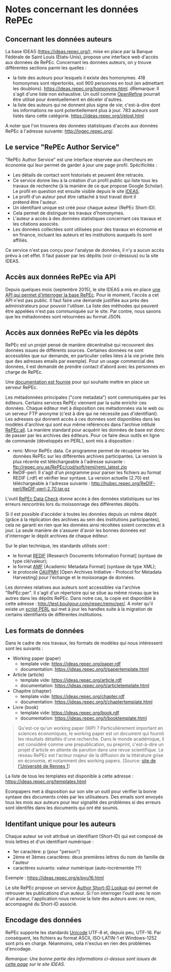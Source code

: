 Notes concernant les données RePEc
==================================


Concernant les données auteurs
------------------------------

La base IDEAS (https://ideas.repec.org/), mise en place par la Banque Fédérale de Saint Louis (Etats-Unis), propose une interface web d'accès aux données de RePEc.
Concernant les données auteurs, on y trouve différentes sections parmi les quelles :

- la liste des auteurs pour lesquels il existe des homonymes. 418 homonymes sont répertoriés, soit 900 personnes en tout (en admettant les doublons).
	https://ideas.repec.org/homonyms.html. dRemarque: Il s'agit d'une liste non exhaustive. Un outil comme [OpenRefine](http://openrefine.org/) pourrait être utilisé pour éventuellement en déceler d'autres.
- la liste des auteurs qui ne donnent plus signe de vie; c'est-à-dire dont les informations ne sont potentiellement plus à jour. 783 auteurs sont listés dans cette catégorie.
	https://ideas.repec.org/i/elost.html

A noter que l'on trouvera des données statistiques d'accès aux données RePEc à l'adresse suivante: http://logec.repec.org/.


Le service "RePEc Author Service"
---------------------------------

"RePEc Author Service" est une interface réservée aux chercheurs en économie qui leur permet de garder à jour une page profil. Spécificités :

 - Les détails de contact sont historisés et peuvent être retracés.
 - Ce service donne lieu à la création d'un profil public qui liste tous
   les travaux de recherche (à la manière de ce que propose Google
   Scholar). Le profil en question est ensuite visible depuis le site
   [IDEAS](https://ideas.repec.org/i/e.html).
 - Le profil d'un auteur peut être rattaché à tout travail dont il   
   prétend être l'auteur.
 - Un identifiant unique est créé pour chaque auteur (RePEc Short-ID).
 - Cela permet de distinguer les travaux d'homonymes.
 - L'auteur a accès à des données statistiques concernant
   ces travaux et les citations associés.
 - Les données collectées sont utilisées pour des travaux en économie et
   en finance, incluant les auteurs et les institutions auxquels ils
   sont affiliés.

Ce service n'est pas conçu pour l'analyse de données, il n'y a aucun accès prévu à cet effet. Il faut passer par les dépôts (voir ci-dessous) ou la site IDEAS.


Accès aux données RePEc via API
-------------------------------

Depuis quelques mois (septembre 2015), le site IDEAS a mis en place [une API qui permet d'interroger la base RePEc](https://ideas.repec.org/api.html). Pour le moment, l'accès a cet API n'est pas public. Il faut faire une demande justifiée aux près des administrateurs pour pouvoir l'utiliser. La liste des méthodes qui peuvent être appelées n'est pas communiquée sur le site. Par contre, nous savons que les métadonnées sont retournées au format JSON.


Accès aux données RePEc via les dépôts
--------------------------------------

RePEc est un projet pensé de manière décentralisé qui recouvrent des données issues de différents sources. Certaines données ne sont accessibles que sur demande, en particulier celles liées à la vie privée (tels que des adresses emails par exemple). Pour un usage commercial des données, il est demandé de prendre contact d'abord avec les personnes en charge de RePEc.

Une [documentation est fournie](https://ideas.repec.org/stepbystep.html) pour qui souhaite mettre en place un serveur RePEc.

Les métadonnées principales ("core metadata") sont communiquées par les éditeurs. Certains services RePEc viennent par la suite enrichir ces données.
Chaque éditeur met à disposition ces métadonnées via le web ou un serveur FTP anonyme (c'est à dire qui ne nécessite pas d'identifiant). Les adresses qui donnent accès à ces données sont disponibles dans les modèles d'archive qui sont eux même référencés dans l'archive intitulé [RePEc:all](ftp://all.repec.org/RePEc/all/).
La manière standard pour acquérir les données de base est donc de passer par les archives des éditeurs. Pour ce faire deux outils en ligne de commande (développés en PERL), sont mis à disposition :

- remi: Mirror RePEc data. Ce programme permet de récupérer les données RePEc sur les différentes archives participantes. La version la plus récente est téléchargeable à l'adresse suivante : ftp://repec.oru.se/RePEc/cpd/soft/remi/remi_latest.zip
- ReDIF-perl: Il s'agit d'un programme pour parser les fichiers au format REDIF (.rdf) et vérifier leur syntaxe.  La version actuelle (2.70) est téléchargeable à l'adresse suivante : http://hubec.repec.org/ReDIF-perl/ReDIF-perl-2.70.tar.gz

L'outil [RePEc Data Check](http://econpapers.repec.org/check/) donne accès à des données statistiques sur les erreurs rencontrés lors du moissonnage des différentes dépôts.

Si il est possible d'accéder à toutes les données depuis un même dépôt (grâce à la réplication des archives au sein des institutions participantes), cela ne garanti en rien que les données ainsi récoltées soient correctes et à jour. La seule manière de s'assurer d'avoir les bonnes données est d'interroger le dépôt archives de chaque éditeur.

Sur le plan technique, les standards utilisés sont :

 - le format [REDIF](http://openlib.org/acmes/root/docu/redif_1.html) [Research Documents Information Format] (syntaxe de type clé/valeur);
 - le format [AMF](http://amf.openlib.org/doc/ebisu.html) [Academic Metadata Format] (syntaxe de type XML);
 - le protocole [OAI/PMH](https://www.openarchives.org/pmh/) [Open Archives Initiative - Protocol for Metadata Harvesting] pour l'échange et le moissonage de données.

Les données relatives aux auteurs sont accessibles via l'archive "RePEc:per". Il s'agit d'un répertoire qui se situe au même niveau que les autres dans les dépôts RePEc. Dans notre cas, la copie est disponible à cette adresse : http://test.boulgour.com/repec/remo/per/. A noter qu'il existe un [script PERL](ftp://repec.oru.se/RePEc/cpd/conf/migrate.cfg) qui met à jour les handles suite à la migration de certains identifiants de différentes institutions.


Les formats de données
----------------------

Dans le cadre de nos travaux, les formats de modèles qui nous intéressent sont les suivants :

- Working paper (paper)
	- template vide: https://ideas.repec.org/paper.rdf
	- documentation: https://ideas.repec.org/t/papertemplate.html
- Article (article)
	- template vide: https://ideas.repec.org/article.rdf
	- documentation: https://ideas.repec.org/t/articletemplate.html
- Chapitre (chapter)
	- template vide: https://ideas.repec.org/chapter.rdf
	- documentation: https://ideas.repec.org/t/chaptertemplate.html
- Livre (book)
	- template vide: https://ideas.repec.org/book.rdf
	- documentation: https://ideas.repec.org/t/booktemplate.html

>Qu'est-ce qu'un working paper (WP) ? Particulièrement important en sciences économiques, le working paper est un document qui fournit les résultats détaillés d'une recherche. Dans le monde académique, il est considéré comme une prepublication, ou preprint, c'est-à-dire un projet d'article en attente de parution dans une revue scientifique. Le réseau RePEc est l'acteur majeur de la diffusion de la littérature grise en économie, et notamment des working papers. [Source: [site de l'Université de Rennes 1](http://focus.univ-rennes1.fr/content.php?pid=467792&sid=5722677)]

La liste de tous les templates est disponible à cette adresse : https://ideas.repec.org/templates.html

Econpapers met à disposition sur son site un outil pour vérifier la bonne syntaxe des documents créés par les utilisateurs. Des emails sont envoyés tous les mois aux auteurs pour leur signalité des problèmes si des erreurs sont identifés dans les documents qui ont été soumis.


Identifant unique pour les auteurs
----------------------------------

Chaque auteur se voit attribué un identifiant (Short-ID) qui est composé de trois lettres et d'un identifiant numérique :
- 1er caractère: p (pour "person")
- 2ème et 3èmes caractères: deux premières lettres du nom de famille de l'auteur
- caractères suivants: valeur numérique (auto-incrémentée ??)

Exemple : https://ideas.repec.org/e/pyu16.html 


Le site RePEc propose un service [Author Short-ID Lookup](https://ideas.repec.org/cgi-bin/shortid.cgi) qui permet de retrouver les publications d'un auteur.
Si l'on interroger l'outil avec le nom d'un auteur, l'application nous renvoie la liste des auteurs avec ce nom, accompagné du Short-ID associé.


Encodage des données
--------------------

RePEc supporte les standards [Unicode](https://fr.wikipedia.org/wiki/Unicode) UTF-8 et, depuis peu, UTF-16. Par conséquent, les fichiers au format ASCII, ISO-LATIN-1 et Windows-1252 sont pris en charge. Néanmoins, cela n'exclus en rien des problèmes d'encodage.


*Remarque: Une bonne partie des informations ci-dessus sont issues de [cette page](https://ideas.repec.org/getdata.html) sur le site IDEAS.*
